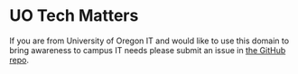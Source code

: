 # UO Tech Matters

If you are from University of Oregon IT and would like to use this domain to bring awareness to campus IT needs please submit an issue in [the GitHub repo](https://github.com/dmundra/uotechmatters).
